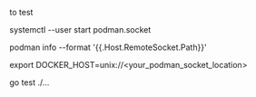 to test

systemctl --user start podman.socket

podman info --format '{{.Host.RemoteSocket.Path}}'

export DOCKER_HOST=unix://<your_podman_socket_location>

go test ./...